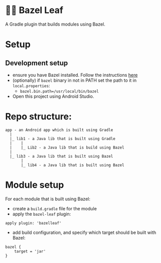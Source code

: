 # 🍂🐘 Bazel Leaf

A Gradle plugin that builds modules using Bazel.

# Setup

## Development setup
* ensure you have Bazel installed. Follow the instructions [here](https://docs.bazel.build/versions/master/install.html)
* (optionally) if `bazel` binary in not in PATH set the path to it in `local.properties`:
  * `bazel.bin.path=/usr/local/bin/bazel`
* Open this project using Android Studio.

# Repo structure:

```
app - an Android app which is built using Gradle
  |
  |_ lib1 - a Java lib that is built using Gradle
  |    |
  |    |_ Lib2 - a Java lib that is build using Bazel
  |
  |_ lib3 - a Java lib that is built using Bazel
       |
       |_ lib4 - a Java lib that is built using Bazel

```

# Module setup
For each module that is built using Bazel:
* create a `build.gradle` file for the module
* apply the `bazel-leaf` plugin:
```
apply plugin: 'bazelleaf'
```
* add build configuration, and specify which target should be built with Bazel:
```
bazel {
    target = 'jar'
}
```
